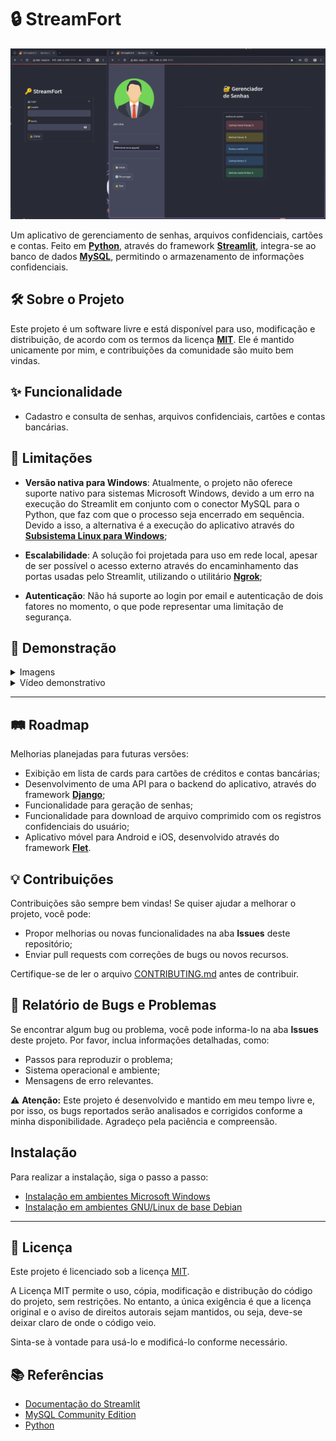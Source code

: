 # 🔒 StreamFort

![StreamFort](documentation/images/main.png)

Um aplicativo de gerenciamento de senhas, arquivos confidenciais, cartões e contas. Feito em **[Python](https://www.python.org/)**, através do framework **[Streamlit](https://streamlit.io/)**, integra-se ao banco de dados **[MySQL](https://www.mysql.com/)**, permitindo o armazenamento de informações confidenciais.

## 🛠 Sobre o Projeto

Este projeto é um software livre e está disponível para uso, modificação e distribuição, de acordo com os termos da licença [**MIT**](LICENSE). Ele é mantido unicamente por mim, e contribuições da comunidade são muito bem vindas.

## ✨ Funcionalidade

- Cadastro e consulta de senhas, arquivos confidenciais, cartões e contas bancárias.

## 🚧 Limitações

- **Versão nativa para Windows**: Atualmente, o projeto não oferece suporte nativo para sistemas Microsoft Windows, devido a um erro na execução do Streamlit em conjunto com o conector MySQL para o Python, que faz com que o processo seja encerrado em sequência. Devido a isso, a alternativa é a execução do aplicativo através do **[Subsistema Linux para Windows](https://learn.microsoft.com/pt-br/windows/wsl/install)**;
- **Escalabilidade**: A solução foi projetada para uso em rede local, apesar de ser possível o acesso externo através do encaminhamento das portas usadas pelo Streamlit, utilizando o utilitário **[Ngrok](https://ngrok.com/)**;

- **Autenticação**: Não há suporte ao login por email e autenticação de dois fatores no momento, o que pode representar uma limitação de segurança.


## 📸 Demonstração

<details>
   <summary>Imagens</summary>

   ---

   ![Login](documentation/images/login.png)
   *Tela de login.*

   ---

   ![Tela Inicial](documentation/images/home.png)
   *Tela inicial mostrando a análise de senhas.*

   ---

   ![Cadastro de Contas](documentation/images/passwords.png)
   *Tela de cadastro de senhas.*

   ---

   ![Cadastro de Cartões](documentation/images/credit_card.png)
   *Tela de cadastro de cartões de crédito.*

   ---

   ![Cadastro de faturas](documentation/images/archives.png)
   *Tela de upload de arquivos.*

   ---

</details>

<details>
   <summary>Vídeo demonstrativo</summary>

   ![StreamFort](https://youtu.be/YqLTeAxbOlw)

</details>

---

## 🛤️ Roadmap

Melhorias planejadas para futuras versões:

- Exibição em lista de cards para cartões de créditos e contas bancárias;
- Desenvolvimento de uma API para o backend do aplicativo, através do framework **[Django](https://www.djangoproject.com/)**;
- Funcionalidade para geração de senhas;
- Funcionalidade para download de arquivo comprimido com os registros confidenciais do usuário;
- Aplicativo móvel para Android e iOS, desenvolvido através do framework **[Flet](https://flet.dev/)**.

## 💡 Contribuições

Contribuições são sempre bem vindas! Se quiser ajudar a melhorar o projeto, você pode:

- Propor melhorias ou novas funcionalidades na aba **Issues** deste repositório;
- Enviar pull requests com correções de bugs ou novos recursos.

Certifique-se de ler o arquivo [CONTRIBUTING.md](documentation/pages/CONTRIBUTING.md) antes de contribuir.

## 🐞 Relatório de Bugs e Problemas

Se encontrar algum bug ou problema, você pode informa-lo na aba **Issues** deste projeto. Por favor, inclua informações detalhadas, como:

- Passos para reproduzir o problema;
- Sistema operacional e ambiente;
- Mensagens de erro relevantes.

⚠️ **Atenção:** Este projeto é desenvolvido e mantido em meu tempo livre e, por isso, os bugs reportados serão analisados e corrigidos conforme a minha disponibilidade. Agradeço pela paciência e compreensão.

## Instalação

Para realizar a instalação, siga o passo a passo: 

- [Instalação em ambientes Microsoft Windows](documentation/pages/Linux_Installation.md)
- [Instalação em ambientes GNU/Linux de base Debian](documentation/pages/Windows_Installation.md)

---

## 📜 Licença

Este projeto é licenciado sob a licença [MIT](LICENSE).

   A Licença MIT permite o uso, cópia, modificação e distribução do código do projeto, sem restrições. No entanto, a única exigência é que a licença original e o aviso de direitos autorais sejam mantidos, ou seja, deve-se deixar claro de onde o código veio.

 Sinta-se à vontade para usá-lo e modificá-lo conforme necessário.

## 📚 Referências

- [Documentação do Streamlit](https://docs.streamlit.io/)
- [MySQL Community Edition](https://dev.mysql.com/downloads/)
- [Python](https://www.python.org/)
